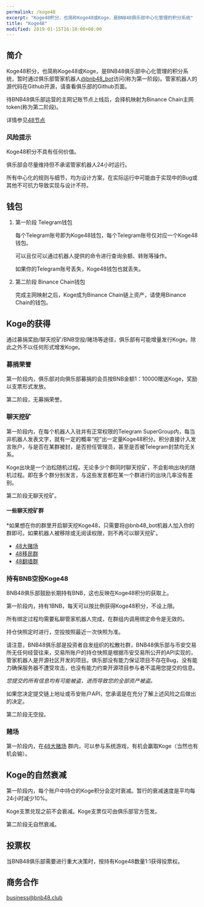```yaml
---
permalink: /koge48
excerpt: "Koge48积分，也简称Koge48或Koge，是BNB48俱乐部中心化管理的积分系统"
title: "Koge48"
modified: 2019-01-15T16:10:00+08:00
---
```

## 简介
Koge48积分，也简称Koge48或Koge，是BNB48俱乐部中心化管理的积分系统，暂时通过俱乐部管家机器人[@bnb48_bot](https://t.me/bnb48_bot)访问(称为第一阶段)。管家机器人的源代码在Github开源，请查看俱乐部的Github页面。

待BNB48俱乐部运营的主网记账节点上线后，会择机映射为Binance Chain主网token(称为第二阶段)。

详情参见[48节点](http://bnb48.club/binancenode)

### 风险提示
Koge48积分不具有任何价值。

俱乐部会尽量维持但不承诺管家机器人24小时运行。

所有中心化的规则与细节，均为设计方案，在实际运行中可能由于实现中的Bug或其他不可抗力导致实现与设计不符。

## 钱包
1. 第一阶段 Telegram钱包

    每个Telegram账号即为Koge48钱包，每个Telegram账号仅对应一个Koge48钱包。

    可以且仅可以通过机器人提供的命令进行查询余额、转账等操作。

    如果你的Telegram账号丢失，Koge48钱包也就丢失。

2. 第二阶段 Binance Chain钱包

    完成主网映射之后，Koge成为Binance Chain链上资产，请使用Binance Chain的钱包。

## Koge的获得
通过募捐奖励/聊天挖矿/BNB空投/赌场等途径，俱乐部有可能增量发行Koge。除此之外不以任何形式增发Koge。

### 募捐荣誉
第一阶段内，俱乐部对向俱乐部募捐的会员按BNB金额1：10000赠送Koge，奖励以支票形式发放。

第二阶段，无募捐荣誉。

### 聊天挖矿
第一阶段内，在每个机器人入驻并有正常权限的Telegram SuperGroup内，每当非机器人发表文字，就有一定的概率“挖”出一定量Koge48积分。积分直接计入发言账户，与是否在某群被封，是否担任管理员，甚至是否被Telegram封禁均无关系。

Koge出块是一个泊松随机过程。无论多少个群同时聊天挖矿，不会影响出块的随机过程。即在多个群分别发言，与这些发言都在某一个群进行的出块几率没有差别。

第二阶段无聊天挖矿。
#### 一些聊天挖矿群
\*如果想在你的群里开启聊天挖Koge48，只需要将@bnb48_bot机器人加入你的群即可。如果机器人被移除或无阅读权限，则不再可以聊天挖矿。

- [48大赌场](https://t.me/joinchat/GRaQmk6jNzrBP1XQcCkSKg)
- [48移民群](https://t.me/joinchat/GRaQmlAedWNAdslCxOzKog)
- [48翻墙群](https://t.me/joinchat/GRaQmkzYU3rHwXeNWTSV_w)

### 持有BNB空投Koge48
BNB48俱乐部鼓励长期持有BNB，这也反映在Koge48积分的获取上。

第一阶段内，持有1BNB，每天可以按比例获得Koge48积分，不设上限。

所有绑定过程均需要私聊管家机器人完成，在群组内调用绑定命令是无效的。

持仓快照定时进行，空投按照最近一次快照为准。

请注意，BNB48俱乐部是投资者自发组织的松散社群，BNB48俱乐部与币安交易所无任何经营往来，交易所账户的持仓快照是根据币安交易所公开的API实现的，管家机器人是开源社区开发的项目。俱乐部没有能力保证项目不存在Bug，没有能力确保服务器不遭受攻击，也没有能力约束开源项目参与者不滥用您提交的信息。

_您提交的所有信息均有可能被盗，进而导致您的全部资产被盗。_

如果您决定提交链上地址或币安账户API，您承诺是在充分了解上述风险之后做出的决定。

第二阶段无空投。
### 赌场
第一阶段内，在[48大赌场](https://t.me/joinchat/GRaQmk6jNzrBP1XQcCkSKg) 群内，可以参与系统游戏，有机会赢取Koge（当然也有机会输）。
## Koge的自然衰减
第一阶段内，每个账户中持仓的Koge积分会定时衰减。暂行的衰减速度是平均每24小时减少10%。

Koge支票兑现之前不会衰减。Koge支票仅可由俱乐部官方签发。

第二阶段无自然衰减。

## 投票权
当BNB48俱乐部需要进行重大决策时，按持有Koge48数量1:1获得投票权。

## 商务合作
business@bnb48.club

